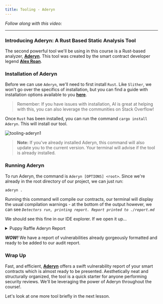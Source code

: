 ```yaml
---
title: Tooling - Aderyn
---
```


_Follow along with this video:_

---

### Introducing Aderyn: A Rust Based Static Analysis Tool

The second powerful tool we'll be using in this course is a Rust-based analyzer, [**Aderyn**](https://github.com/Cyfrin/aderyn). This tool was created by the smart contract developer legend [**Alex Roan**](https://github.com/alexroan).

### Installation of Aderyn

Before we can use `Aderyn`, we'll need to first install `Rust`. Like `Slither`, we won't go over the specifics of installation, but you can find a guide with installation options available to you [**here**](https://www.rust-lang.org/tools/install).

> Remember: If you have issues with installation, AI is great at helping with this, you can also leverage the communities on Stack Overflow!

Once `Rust` has been installed, you can run the command `cargo install Aderyn`. This will install our tool.

![tooling-aderyn1](/security-section-4/5-tooling-aderyn/tooling-aderyn1.png)

> **Note:** If you've already installed Aderyn, this command will also update you to the current version. Your terminal will advise if the tool is already installed.

### Running Aderyn

To run Aderyn, the command is `Aderyn [OPTIONS] <root>`. Since we're already in the root directory of our project, we can just run:

```bash
aderyn .
```

Running this command will compile our contracts, our terminal will display the usual compilation warnings - at the bottom of the output however, we can see _`Detectors run, printing report. Report printed to ./report.md`_

We should see this fine in our IDE explorer. If we open it up...

<details closed>
<summary>Puppy Raffle Aderyn Report</summary>

# Aderyn Analysis Report

This report was generated by [Aderyn](https://github.com/Cyfrin/aderyn), a static analysis tool built by [Cyfrin](https://cyfrin.io), a blockchain security company. This report is not a substitute for manual audit or security review. It should not be relied upon for any purpose other than to assist in the identification of potential security vulnerabilities.

# Table of Contents

- [Aderyn Analysis Report](#aderyn-analysis-report)
- [Table of Contents](#table-of-contents)
- [Summary](#summary)
  - [Files Summary](#files-summary)
  - [Files Details](#files-details)
  - [Issue Summary](#issue-summary)
- [Medium Issues](#medium-issues)
  - [M-1: Centralization Risk for trusted owners](#m-1-centralization-risk-for-trusted-owners)
- [Low Issues](#low-issues)
  - [L-1: `abi.encodePacked()` should not be used with dynamic types when passing the result to a hash function such as `keccak256()`](#l-1-abiencodepacked-should-not-be-used-with-dynamic-types-when-passing-the-result-to-a-hash-function-such-as-keccak256)
  - [L-2: Solidity pragma should be specific, not wide](#l-2-solidity-pragma-should-be-specific-not-wide)
  - [L-3: Conditional storage checks are not consistent](#l-3-conditional-storage-checks-are-not-consistent)
- [NC Issues](#nc-issues)
  - [NC-1: Missing checks for `address(0)` when assigning values to address state variables](#nc-1-missing-checks-for-address0-when-assigning-values-to-address-state-variables)
  - [NC-2: Functions not used internally could be marked external](#nc-2-functions-not-used-internally-could-be-marked-external)
  - [NC-3: Constants should be defined and used instead of literals](#nc-3-constants-should-be-defined-and-used-instead-of-literals)
  - [NC-4: Event is missing `indexed` fields](#nc-4-event-is-missing-indexed-fields)
    - [Wrap Up](#wrap-up)

# Summary

## Files Summary

| Key         | Value |
| ----------- | ----- |
| .sol Files  | 1     |
| Total nSLOC | 143   |

## Files Details

| Filepath            | nSLOC   |
| ------------------- | ------- |
| src/PuppyRaffle.sol | 143     |
| **Total**           | **143** |

## Issue Summary

| Category | No. of Issues |
| -------- | ------------- |
| Critical | 0             |
| High     | 0             |
| Medium   | 1             |
| Low      | 3             |
| NC       | 4             |

# Medium Issues

## M-1: Centralization Risk for trusted owners

Contracts have owners with privileged rights to perform admin tasks and need to be trusted to not perform malicious updates or drain funds.

- Found in src/PuppyRaffle.sol [Line: 18](src/PuppyRaffle.sol#L18)

  ```solidity
  contract PuppyRaffle is ERC721, Ownable {
  ```

- Found in src/PuppyRaffle.sol [Line: 167](src/PuppyRaffle.sol#L167)

  ```solidity
      function changeFeeAddress(address newFeeAddress) external onlyOwner {
  ```

# Low Issues

## L-1: `abi.encodePacked()` should not be used with dynamic types when passing the result to a hash function such as `keccak256()`

Use `abi.encode()` instead which will pad items to 32 bytes, which will [prevent hash collisions](https://docs.soliditylang.org/en/v0.8.13/abi-spec.html#non-standard-packed-mode) (e.g. `abi.encodePacked(0x123,0x456)` => `0x123456` => `abi.encodePacked(0x1,0x23456)`, but `abi.encode(0x123,0x456)` => `0x0...1230...456`). Unless there is a compelling reason, `abi.encode` should be preferred. If there is only one argument to `abi.encodePacked()` it can often be cast to `bytes()` or `bytes32()` [instead](https://ethereum.stackexchange.com/questions/30912/how-to-compare-strings-in-solidity#answer-82739).
If all arguments are strings and or bytes, `bytes.concat()` should be used instead.

- Found in src/PuppyRaffle.sol [Line: 197](src/PuppyRaffle.sol#L197)

  ```solidity
              abi.encodePacked(
  ```

- Found in src/PuppyRaffle.sol [Line: 201](src/PuppyRaffle.sol#L201)

  ```solidity
                          abi.encodePacked(
  ```

## L-2: Solidity pragma should be specific, not wide

Consider using a specific version of Solidity in your contracts instead of a wide version. For example, instead of `pragma solidity ^0.8.0;`, use `pragma solidity 0.8.0;`

- Found in src/PuppyRaffle.sol [Line: 2](src/PuppyRaffle.sol#L2)

  ```solidity
  pragma solidity ^0.7.6;
  ```

## L-3: Conditional storage checks are not consistent

When writing `require` or `if` conditionals that check storage values, it is important to be consistent to prevent off-by-one errors. There are instances found where the same storage variable is checked multiple times, but the conditionals are not consistent.

- Found in src/PuppyRaffle.sol [Line: 140](src/PuppyRaffle.sol#L140)

  ```solidity
          if (rarity <= COMMON_RARITY) {
  ```

- Found in src/PuppyRaffle.sol [Line: 142](src/PuppyRaffle.sol#L142)

  ```solidity
          } else if (rarity <= COMMON_RARITY + RARE_RARITY) {
  ```

# NC Issues

## NC-1: Missing checks for `address(0)` when assigning values to address state variables

Assigning values to address state variables without checking for `address(0)`.

- Found in src/PuppyRaffle.sol [Line: 62](src/PuppyRaffle.sol#L62)

  ```solidity
          feeAddress = _feeAddress;
  ```

- Found in src/PuppyRaffle.sol [Line: 150](src/PuppyRaffle.sol#L150)

  ```solidity
          previousWinner = winner;
  ```

- Found in src/PuppyRaffle.sol [Line: 168](src/PuppyRaffle.sol#L168)

  ```solidity
          feeAddress = newFeeAddress;
  ```

## NC-2: Functions not used internally could be marked external

- Found in src/PuppyRaffle.sol [Line: 79](src/PuppyRaffle.sol#L79)

  ```solidity
      function enterRaffle(address[] memory newPlayers) public payable {
  ```

- Found in src/PuppyRaffle.sol [Line: 96](src/PuppyRaffle.sol#L96)

  ```solidity
      function refund(uint256 playerIndex) public {
  ```

- Found in src/PuppyRaffle.sol [Line: 189](src/PuppyRaffle.sol#L189)

  ```solidity
      function tokenURI(uint256 tokenId) public view virtual override returns (string memory) {
  ```

## NC-3: Constants should be defined and used instead of literals

- Found in src/PuppyRaffle.sol [Line: 86](src/PuppyRaffle.sol#L86)

  ```solidity
          for (uint256 i = 0; i < players.length - 1; i++) {
  ```

- Found in src/PuppyRaffle.sol [Line: 87](src/PuppyRaffle.sol#L87)

  ```solidity
              for (uint256 j = i + 1; j < players.length; j++) {
  ```

- Found in src/PuppyRaffle.sol [Line: 127](src/PuppyRaffle.sol#L127)

  ```solidity
          require(players.length >= 4, "PuppyRaffle: Need at least 4 players");
  ```

- Found in src/PuppyRaffle.sol [Line: 132](src/PuppyRaffle.sol#L132)

  ```solidity
          uint256 prizePool = (totalAmountCollected * 80) / 100;
  ```

- Found in src/PuppyRaffle.sol [Line: 133](src/PuppyRaffle.sol#L133)

  ```solidity
          uint256 fee = (totalAmountCollected * 20) / 100;
  ```

- Found in src/PuppyRaffle.sol [Line: 139](src/PuppyRaffle.sol#L139)

  ```solidity
          uint256 rarity = uint256(keccak256(abi.encodePacked(msg.sender, block.difficulty))) % 100;
  ```

## NC-4: Event is missing `indexed` fields

Index event fields make the field more quickly accessible to off-chain tools that parse events. However, note that each index field costs extra gas during emission, so it's not necessarily best to index the maximum allowed per event (three fields). Each event should use three indexed fields if there are three or more fields, and gas usage is not particularly of concern for the events in question. If there are fewer than three fields, all of the fields should be indexed.

- Found in src/PuppyRaffle.sol [Line: 53](src/PuppyRaffle.sol#L53)

  ```solidity
      event RaffleEnter(address[] newPlayers);
  ```

- Found in src/PuppyRaffle.sol [Line: 54](src/PuppyRaffle.sol#L54)

  ```solidity
      event RaffleRefunded(address player);
  ```

- Found in src/PuppyRaffle.sol [Line: 55](src/PuppyRaffle.sol#L55)

  ```solidity
      event FeeAddressChanged(address newFeeAddress);
  ```

</details>


_**WOW!**_ We have a report of vulnerabilities already gorgeously formatted and ready to be added to our audit report.

### Wrap Up

Fast, and efficient, [**Aderyn**](https://github.com/Cyfrin/aderyn) offers a swift vulnerability report of your smart contracts which is almost ready to be presented. Aesthetically neat and structurally organized, the tool is a quick starter for anyone performing security reviews. We'll be leveraging the power of Aderyn throughout the course!.

Let's look at one more tool briefly in the next lesson.
